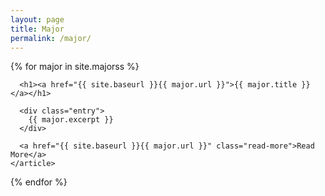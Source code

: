 ```yaml
---
layout: page
title: Major
permalink: /major/
---
```

<div class="majors">
  {% for major in site.majorss %}
    <article class="major">

      <h1><a href="{{ site.baseurl }}{{ major.url }}">{{ major.title }}</a></h1>

      <div class="entry">
        {{ major.excerpt }}
      </div>

      <a href="{{ site.baseurl }}{{ major.url }}" class="read-more">Read More</a>
    </article>
  {% endfor %}
</div>